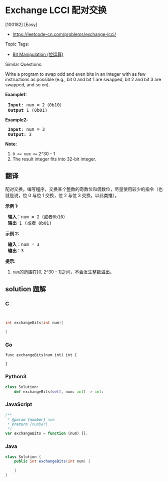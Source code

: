 # Exchange LCCI 配对交换

[100182] [Easy]

- https://leetcode-cn.com/problems/exchange-lcci/

Topic Tags:

- [Bit Manipulation (位运算)](https://leetcode-cn.com/tag/bit-manipulation/)

Similar Questions:

Write a program to swap odd and even bits in an integer with as few instructions as possible (e.g., bit 0 and bit 1 are swapped, bit 2 and bit 3 are swapped, and so on).

**Example1:**

<pre><strong> Input</strong>: num = 2（0b10）
<strong> Output</strong> 1 (0b01)
</pre>

**Example2:**

<pre><strong> Input</strong>: num = 3
<strong> Output</strong>: 3
</pre>

**Note:**

1.  `0 <= num <=` 2^30 - 1
2.  The result integer fits into 32-bit integer.

## 翻译

配对交换。编写程序，交换某个整数的奇数位和偶数位，尽量使用较少的指令（也就是说，位 0 与位 1 交换，位 2 与位 3 交换，以此类推）。

**示例 1:**

<pre><strong> 输入</strong>：num = 2（或者0b10）
<strong> 输出</strong> 1 (或者 0b01)
</pre>

**示例 2:**

<pre><strong> 输入</strong>：num = 3
<strong> 输出</strong>：3
</pre>

**提示:**

1.  `num`的范围在\[0, 2^30 - 1\]之间，不会发生整数溢出。

## solution 题解

### C

```c


int exchangeBits(int num){

}


```

### Go

```golang
func exchangeBits(num int) int {

}
```

### Python3

```python
class Solution:
    def exchangeBits(self, num: int) -> int:
```

### JavaScript

```javascript
/**
 * @param {number} num
 * @return {number}
 */
var exchangeBits = function (num) {};
```

### Java

```java
class Solution {
    public int exchangeBits(int num) {

    }
}
```
